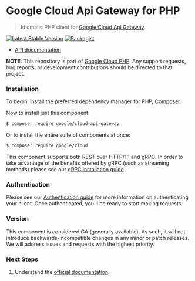 # Google Cloud Api Gateway for PHP

> Idiomatic PHP client for [Google Cloud Api Gateway](https://cloud.google.com/api-gateway).

[![Latest Stable Version](https://poser.pugx.org/google/cloud-api-gateway/v/stable)](https://packagist.org/packages/google/cloud-api-gateway) [![Packagist](https://img.shields.io/packagist/dm/google/cloud-api-gateway.svg)](https://packagist.org/packages/google/cloud-api-gateway)

* [API documentation](http://googleapis.github.io/google-cloud-php/#/docs/cloud-api-gateway/latest/apigateway/readme)

**NOTE:** This repository is part of [Google Cloud PHP](https://github.com/googleapis/google-cloud-php). Any
support requests, bug reports, or development contributions should be directed to
that project.

### Installation

To begin, install the preferred dependency manager for PHP, [Composer](https://getcomposer.org/).

Now to install just this component:

```sh
$ composer require google/cloud-api-gateway
```

Or to install the entire suite of components at once:

```sh
$ composer require google/cloud
```

This component supports both REST over HTTP/1.1 and gRPC. In order to take advantage of the benefits offered by gRPC (such as streaming methods)
please see our [gRPC installation guide](https://cloud.google.com/php/grpc).

### Authentication

Please see our [Authentication guide](https://github.com/googleapis/google-cloud-php/blob/main/AUTHENTICATION.md) for more information
on authenticating your client. Once authenticated, you'll be ready to start making requests.


### Version

This component is considered GA (generally available). As such, it will not introduce backwards-incompatible changes in
any minor or patch releases. We will address issues and requests with the highest priority.

### Next Steps

1. Understand the [official documentation](https://cloud.google.com/api-gateway/docs).
